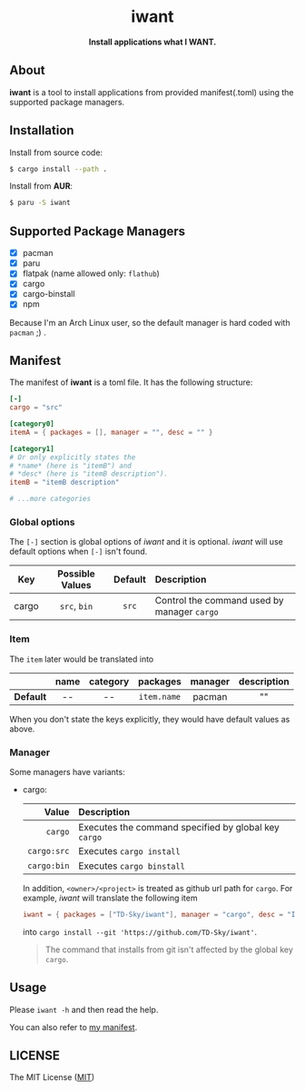 <div align="center">

# iwant

**Install applications what I WANT.**

</div>



## About

**iwant** is a tool to install applications from provided manifest(.toml) using the supported package managers.



## Installation

Install from source code:

```bash
$ cargo install --path .
```

Install from **AUR**:

```bash
$ paru -S iwant
```



## Supported Package Managers

- [x] pacman
- [x] paru
- [x] flatpak (name allowed only: `flathub`)
- [x] cargo
- [x] cargo-binstall
- [x] npm

Because I'm an Arch Linux user, so the default manager is hard coded with `pacman` ;) .



## Manifest

The manifest of **iwant** is a toml file. It has the following structure:

```toml
[-]
cargo = "src"

[category0]
itemA = { packages = [], manager = "", desc = "" }

[category1]
# Or only explicitly states the
# *name* (here is "itemB") and
# *desc* (here is "itemB description").
itemB = "itemB description"

# ...more categories
```

### Global options

The `[-]` section is global options of *iwant* and it is optional. *iwant* will use default options when `[-]` isn't found.

| Key | Possible Values | Default | Description |
| :-----------: | :------------: | :------------: | :------------- |
| cargo | `src`, `bin` | `src` | Control the command used by manager `cargo` |

### Item

The `item` later would be translated into

|             | name | category |  packages   | manager | description
|:-----------:|:----:|:--------:|:-----------:|:-------:|:-----------:
| **Default** |  --  |    --    | `item.name` |  pacman |     ""

When you don't state the keys explicitly, they would have default values as above.

### Manager

Some managers have variants:

- cargo:

  | Value | Description |
  | -----------: | :------------- |
  | `cargo` | Executes the command specified by global key `cargo` |
  | `cargo:src` | Executes `cargo install` |
  | `cargo:bin` | Executes `cargo binstall` |

  In addition, `<owner>/<project>` is treated as github url path for `cargo`. For example, *iwant* will translate the following item

  ```toml
  iwant = { packages = ["TD-Sky/iwant"], manager = "cargo", desc = "Install applications what I WANT" }
  ```

  into `cargo install --git 'https://github.com/TD-Sky/iwant'`.
  > The command that installs from git  isn't affected by the global key `cargo`.



## Usage

Please `iwant -h` and then read the help.

You can also refer to [my manifest](https://github.com/TD-Sky/dotfiles/blob/main/Templates/apps.toml).



## LICENSE

The MIT License ([MIT](https://opensource.org/license/mit/))
